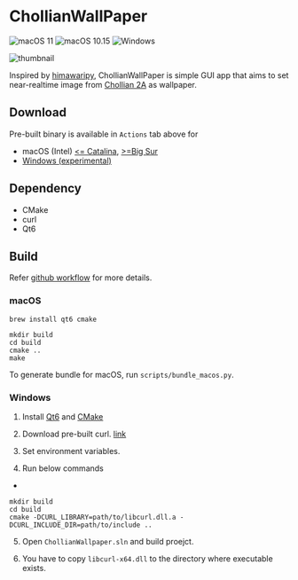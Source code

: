 # ChollianWallPaper

![macOS 11](https://github.com/pjessesco/ChollianWallPaper/actions/workflows/macOS11.yml/badge.svg) 
![macOS 10.15](https://github.com/pjessesco/ChollianWallPaper/actions/workflows/macOS10.15.yml/badge.svg) 
![Windows](https://github.com/pjessesco/ChollianWallPaper/actions/workflows/windows.yml/badge.svg)

![thumbnail](https://user-images.githubusercontent.com/11532321/135660418-79c9fd8f-a302-4ffa-b7cc-677e965657f8.gif)


Inspired by [himawaripy](https://github.com/boramalper/himawaripy), ChollianWallPaper is simple GUI app that aims to set near-realtime image from [Chollian 2A](https://en.wikipedia.org/wiki/Chollian) as wallpaper.

## Download

Pre-built binary is available in `Actions` tab above for
 - macOS (Intel) [<= Catalina](https://github.com/pjessesco/ChollianWallPaper/actions/workflows/macOS10.15.yml), [>=Big Sur](https://github.com/pjessesco/ChollianWallPaper/actions/workflows/macOS11.yml)
 - [Windows (experimental)](https://github.com/pjessesco/ChollianWallPaper/actions/workflows/windows.yml)

## Dependency

- CMake
- curl
- Qt6

 
## Build

Refer [github workflow](https://github.com/pjessesco/ChollianWallPaper/tree/main/.github/workflows) for more details.

### macOS
 
    brew install qt6 cmake
    
    mkdir build
    cd build
    cmake ..
    make
    
To generate bundle for macOS, run `scripts/bundle_macos.py`. 

### Windows

1. Install [Qt6](https://www.qt.io/download-qt-installer) and [CMake](https://cmake.org/download/)

2. Download pre-built curl. [link](https://curl.se/download.html)

3. Set environment variables.

4. Run below commands

-

    mkdir build
    cd build
    cmake -DCURL_LIBRARY=path/to/libcurl.dll.a -DCURL_INCLUDE_DIR=path/to/include ..

5. Open `ChollianWallpaper.sln` and build proejct.

6. You have to copy `libcurl-x64.dll` to the directory where executable exists.

